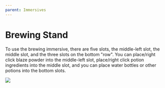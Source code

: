 ```yaml
---
parent: Immersives
---
```



# Brewing Stand

To use the brewing immersive, there are five slots, the middle-left slot, the middle slot, and the three slots on the bottom "row". You can place/right click blaze powder into the middle-left slot, place/right click potion ingredients into the middle slot, and you can place water bottles or other potions into the bottom slots.

![](/gif/brewing_stand_nonvr.gif)